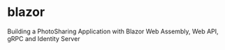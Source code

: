 # blazor
Building a PhotoSharing Application with Blazor Web Assembly, Web API, gRPC and Identity Server

